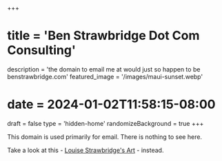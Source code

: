 +++
# title = 'Ben Strawbridge Dot Com Consulting'
description = 'the domain to email me at would just so happen to be benstrawbridge.com'
featured_image = '/images/maui-sunset.webp'
# date = 2024-01-02T11:58:15-08:00
draft = false 
type = 'hidden-home'
randomizeBackground = true
+++

This domain is used primarily for email. There is nothing to see here.  

Take a look at this - [Louise Strawbridge's Art](https://www.louisestrawbridge.com) - instead.

